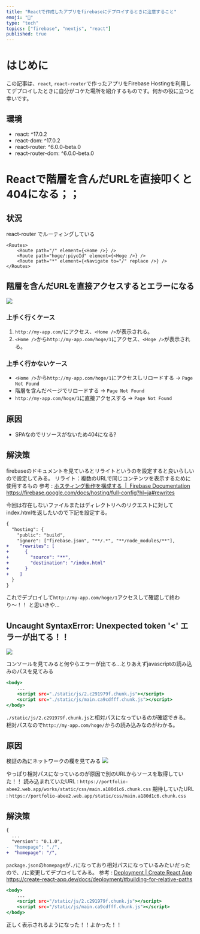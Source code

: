 ```yaml
---
title: "Reactで作成したアプリをfirebaseにデプロイするときに注意すること"
emoji: "🗿"
type: "tech"
topics: ["firebase", "nextjs", "react"]
published: true
---
```


# はじめに
この記事は、`react`, `react-router`で作ったアプリをFirebase Hostingを利用してデプロイしたときに自分がコケた場所を紹介するものです。何かの役に立つと幸いです。

## 環境
- react: ^17.0.2
- react-dom: ^17.0.2
- react-router: ^6.0.0-beta.0
- react-router-dom: ^6.0.0-beta.0

# Reactで階層を含んだURLを直接叩くと404になる；；
## 状況
react-router でルーティングしている
```jsx:App.tsx
<Routes>
	<Route path="/" element={<Home />} />
	<Route path="hoge/:piyoId" element={<Hoge />} />
	<Route path="*" element={<Navigate to="/" replace />} />
</Routes>
```

## 階層を含んだURLを直接アクセスするとエラーになる
![](https://storage.googleapis.com/zenn-user-upload/ea42dc3de8bd-20220121.jpg)

### 上手く行くケース
1. `http://my-app.com/`にアクセス、`<Home />`が表示される。
2. `<Home />`から`http://my-app.com/hoge/1`にアクセス、`<Hoge />`が表示される。

### 上手く行かないケース
- `<Home />`から`http://my-app.com/hoge/1`にアクセスしリロードする → `Page Not Found`
- 階層を含んだページでリロードする → `Page Not Found`
- `http://my-app.com/hoge/1`に直接アクセスする → `Page Not Found`

## 原因
- SPAなのでリソースがないため404になる?

## 解決策
firebaseのドキュメントを見ているとリライトというのを設定すると良いらしいので設定してみる。
リライト：複数のURLで同じコンテンツを表示するために使用するもの
参考 : [ホスティング動作を構成する  |  Firebase Documentation](https://firebase.google.com/docs/hosting/full-config?hl=ja#rewrites)
https://firebase.google.com/docs/hosting/full-config?hl=ja#rewrites


今回は存在しないファイルまたはディレクトリへのリクエストに対してindex.htmlを返したいので下記を設定する。
```diff json:firebase.json
{
  "hosting": {
    "public": "build",
    "ignore": ["firebase.json", "**/.*", "**/node_modules/**"],
+    "rewrites": [
+      {
+        "source": "**",
+        "destination": "/index.html"
+      }
+    ]
  }
}
```

これでデプロイして`http://my-app.com/hoge/1`アクセスして確認して終わり〜！！
と思いきや…

## Uncaught SyntaxError: Unexpected token '<' エラーが出てる！！
![](https://storage.googleapis.com/zenn-user-upload/a9209212525b-20220121.jpg)

コンソールを見てみると何やらエラーが出てる…とりあえずjavascriptの読み込みのパスを見てみる
```HTML:index.html
<body>
	...
	<script src="./static/js/2.c291979f.chunk.js"></script>
	<script src="./static/js/main.ca9cdfff.chunk.js"></script>
</body>
```
`./static/js/2.c291979f.chunk.js`と相対パスになっているのが確認できる。
相対パスなので`http://my-app.com/hoge/`からの読み込みなのがわかる。

## 原因
検証の為にネットワークの欄を見てみる
![](https://storage.googleapis.com/zenn-user-upload/4f2a113f71dd-20220121.jpg)

やっぱり相対パスになっているのが原因で別のURLからソースを取得していた！！
読み込まれていたURL : `https://portfolio-abee2.web.app/works/static/css/main.a180d1c6.chunk.css`
期待していたURL : `https://portfolio-abee2.web.app/static/css/main.a180d1c6.chunk.css`

## 解決策
```diff json:package.json
{
  ...
  "version": "0.1.0",
-  "homepage": "./",
+  "homepage": "/",
```
`package.json`の`homepage`が`./`になっており相対パスになっているみたいだったので、`/`に変更してデプロイしてみる。
参考 : [Deployment | Create React App](https://create-react-app.dev/docs/deployment/#building-for-relative-paths)
https://create-react-app.dev/docs/deployment/#building-for-relative-paths


```HTML:index.html
<body>
	...
	<script src="/static/js/2.c291979f.chunk.js"></script>
	<script src="/static/js/main.ca9cdfff.chunk.js"></script>
</body>
```
正しく表示されるようになった！！よかった！！